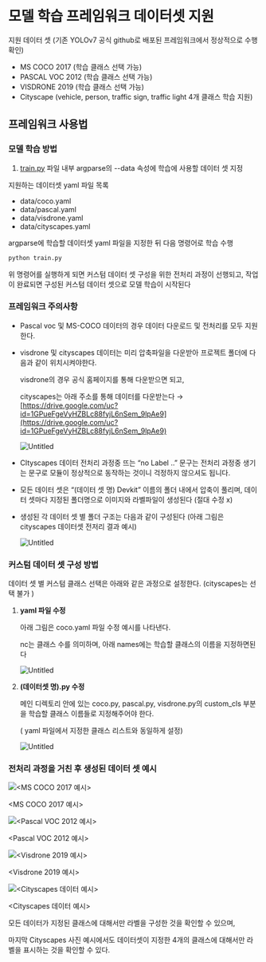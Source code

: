# 모델 학습 프레임워크 데이터셋 지원

지원 데이터 셋 (기존 YOLOv7 공식 github로 배포된 프레임워크에서 정상적으로 수행 확인)

- MS COCO 2017 (학습 클래스 선택 가능)
- PASCAL VOC 2012 (학습 클래스 선택 가능)
- VISDRONE 2019 (학습 클래스 선택 가능)
- Cityscape (vehicle, person, traffic sign, traffic light 4개 클래스 학습 지원)

## 프레임워크 사용법

### 모델 학습 방법

1)  [train.py](http://train.py) 파일 내부 argparse의 --data 속성에 학습에 사용할 데이터 셋 지정 

지원하는 데이터셋 yaml 파일 목록 

- data/coco.yaml
- data/pascal.yaml
- data/visdrone.yaml
- data/cityscapes.yaml

argparse에 학습할 데이터셋 yaml 파일을 지정한 뒤 다음 명령어로 학습 수행 

```bash
python train.py 
```

위 명령어를 실행하게 되면 커스텀 데이터 셋 구성을 위한 전처리 과정이 선행되고, 작업이 완료되면 구성된 커스텀 데이터 셋으로 모델 학습이 시작된다 

### 프레임워크 주의사항

- Pascal voc 및 MS-COCO 데이터의 경우 데이터 다운로드 및 전처리를 모두 지원한다.
- visdrone 및 cityscapes 데이터는 미리 압축파일을 다운받아 프로젝트 폴더에 다음과 같이 위치시켜야한다.
    
    visdrone의 경우 공식 홈페이지를 통해 다운받으면 되고,
    
    cityscapes는 아래 주소를 통해 데이터를 다운받는다 
    → [https://drive.google.com/uc?id=1GPueFgeVyHZBLc88fyjL6nSem_9lpAe9](https://drive.google.com/uc?id=1GPueFgeVyHZBLc88fyjL6nSem_9lpAe9)
    
    ![Untitled](%E1%84%86%E1%85%A9%E1%84%83%E1%85%A6%E1%86%AF%20%E1%84%92%E1%85%A1%E1%86%A8%E1%84%89%E1%85%B3%E1%86%B8%20%E1%84%91%E1%85%B3%E1%84%85%E1%85%A6%E1%84%8B%E1%85%B5%E1%86%B7%E1%84%8B%E1%85%AF%E1%84%8F%E1%85%B3%20%E1%84%83%E1%85%A6%E1%84%8B%E1%85%B5%E1%84%90%E1%85%A5%E1%84%89%E1%85%A6%E1%86%BA%20%E1%84%8C%E1%85%B5%E1%84%8B%E1%85%AF%E1%86%AB%20a3e4ed53721a4fbfafdcde3fea24ebc6/Untitled.png)
    
- CItyscapes 데이터 전처리 과정중 뜨는 “no Label ..” 문구는 전처리 과정중 생기는 문구로 모듈이 정상적으로 동작하는 것이니 걱정하지 않으셔도 됩니다.
- 모든 데이터 셋은 “(데이터 셋 명) Devkit” 이름의 폴더 내에서 압축이 풀리며, 데이터 셋마다 지정된 폴더명으로 이미지와 라벨파일이 생성된다 (절대 수정 x)
- 생성된 각 데이터 셋 별 폴더 구조는 다음과 같이 구성된다 
(아래 그림은 cityscapes 데이터셋 전저리 결과 예시)
    
    ![Untitled](%E1%84%86%E1%85%A9%E1%84%83%E1%85%A6%E1%86%AF%20%E1%84%92%E1%85%A1%E1%86%A8%E1%84%89%E1%85%B3%E1%86%B8%20%E1%84%91%E1%85%B3%E1%84%85%E1%85%A6%E1%84%8B%E1%85%B5%E1%86%B7%E1%84%8B%E1%85%AF%E1%84%8F%E1%85%B3%20%E1%84%83%E1%85%A6%E1%84%8B%E1%85%B5%E1%84%90%E1%85%A5%E1%84%89%E1%85%A6%E1%86%BA%20%E1%84%8C%E1%85%B5%E1%84%8B%E1%85%AF%E1%86%AB%20a3e4ed53721a4fbfafdcde3fea24ebc6/Untitled%201.png)
    

### 커스텀 데이터 셋 구성 방법

데이터 셋 별 커스텀 클래스 선택은 아래와 같은 과정으로 설정한다. (cityscapes는 선택 불가 )

1. **yaml 파일 수정** 
    
    아래 그림은 coco.yaml 파일 수정 예시를 나타낸다. 
    
    nc는 클래스 수를 의미하며, 아래 names에는 학습할 클래스의 이름을 지정하면된다 
    
    ![Untitled](%E1%84%86%E1%85%A9%E1%84%83%E1%85%A6%E1%86%AF%20%E1%84%92%E1%85%A1%E1%86%A8%E1%84%89%E1%85%B3%E1%86%B8%20%E1%84%91%E1%85%B3%E1%84%85%E1%85%A6%E1%84%8B%E1%85%B5%E1%86%B7%E1%84%8B%E1%85%AF%E1%84%8F%E1%85%B3%20%E1%84%83%E1%85%A6%E1%84%8B%E1%85%B5%E1%84%90%E1%85%A5%E1%84%89%E1%85%A6%E1%86%BA%20%E1%84%8C%E1%85%B5%E1%84%8B%E1%85%AF%E1%86%AB%20a3e4ed53721a4fbfafdcde3fea24ebc6/Untitled%202.png)
    

1. **(데이터셋 명).py 수정** 
    
    메인 디렉토리 안에 있는 coco.py, pascal.py, visdrone.py의 custom_cls 부분을 학습할 클래스  이름들로 지정해주어야 한다.
    
    ( yaml 파일에서 지정한 클래스 리스트와 동일하게 설정)
    
    ![Untitled](%E1%84%86%E1%85%A9%E1%84%83%E1%85%A6%E1%86%AF%20%E1%84%92%E1%85%A1%E1%86%A8%E1%84%89%E1%85%B3%E1%86%B8%20%E1%84%91%E1%85%B3%E1%84%85%E1%85%A6%E1%84%8B%E1%85%B5%E1%86%B7%E1%84%8B%E1%85%AF%E1%84%8F%E1%85%B3%20%E1%84%83%E1%85%A6%E1%84%8B%E1%85%B5%E1%84%90%E1%85%A5%E1%84%89%E1%85%A6%E1%86%BA%20%E1%84%8C%E1%85%B5%E1%84%8B%E1%85%AF%E1%86%AB%20a3e4ed53721a4fbfafdcde3fea24ebc6/Untitled%203.png)
    

### 전처리 과정을 거친 후 생성된 데이터 셋 예시

![<MS COCO 2017 예시> ](%E1%84%86%E1%85%A9%E1%84%83%E1%85%A6%E1%86%AF%20%E1%84%92%E1%85%A1%E1%86%A8%E1%84%89%E1%85%B3%E1%86%B8%20%E1%84%91%E1%85%B3%E1%84%85%E1%85%A6%E1%84%8B%E1%85%B5%E1%86%B7%E1%84%8B%E1%85%AF%E1%84%8F%E1%85%B3%20%E1%84%83%E1%85%A6%E1%84%8B%E1%85%B5%E1%84%90%E1%85%A5%E1%84%89%E1%85%A6%E1%86%BA%20%E1%84%8C%E1%85%B5%E1%84%8B%E1%85%AF%E1%86%AB%20a3e4ed53721a4fbfafdcde3fea24ebc6/Untitled%204.png)

<MS COCO 2017 예시> 

![<Pascal VOC 2012 예시>](%E1%84%86%E1%85%A9%E1%84%83%E1%85%A6%E1%86%AF%20%E1%84%92%E1%85%A1%E1%86%A8%E1%84%89%E1%85%B3%E1%86%B8%20%E1%84%91%E1%85%B3%E1%84%85%E1%85%A6%E1%84%8B%E1%85%B5%E1%86%B7%E1%84%8B%E1%85%AF%E1%84%8F%E1%85%B3%20%E1%84%83%E1%85%A6%E1%84%8B%E1%85%B5%E1%84%90%E1%85%A5%E1%84%89%E1%85%A6%E1%86%BA%20%E1%84%8C%E1%85%B5%E1%84%8B%E1%85%AF%E1%86%AB%20a3e4ed53721a4fbfafdcde3fea24ebc6/Untitled%205.png)

<Pascal VOC 2012 예시>

![<Visdrone 2019 예시> ](%E1%84%86%E1%85%A9%E1%84%83%E1%85%A6%E1%86%AF%20%E1%84%92%E1%85%A1%E1%86%A8%E1%84%89%E1%85%B3%E1%86%B8%20%E1%84%91%E1%85%B3%E1%84%85%E1%85%A6%E1%84%8B%E1%85%B5%E1%86%B7%E1%84%8B%E1%85%AF%E1%84%8F%E1%85%B3%20%E1%84%83%E1%85%A6%E1%84%8B%E1%85%B5%E1%84%90%E1%85%A5%E1%84%89%E1%85%A6%E1%86%BA%20%E1%84%8C%E1%85%B5%E1%84%8B%E1%85%AF%E1%86%AB%20a3e4ed53721a4fbfafdcde3fea24ebc6/Untitled%206.png)

<Visdrone 2019 예시> 

![<Cityscapes 데이터 예시> ](%E1%84%86%E1%85%A9%E1%84%83%E1%85%A6%E1%86%AF%20%E1%84%92%E1%85%A1%E1%86%A8%E1%84%89%E1%85%B3%E1%86%B8%20%E1%84%91%E1%85%B3%E1%84%85%E1%85%A6%E1%84%8B%E1%85%B5%E1%86%B7%E1%84%8B%E1%85%AF%E1%84%8F%E1%85%B3%20%E1%84%83%E1%85%A6%E1%84%8B%E1%85%B5%E1%84%90%E1%85%A5%E1%84%89%E1%85%A6%E1%86%BA%20%E1%84%8C%E1%85%B5%E1%84%8B%E1%85%AF%E1%86%AB%20a3e4ed53721a4fbfafdcde3fea24ebc6/Untitled.jpeg)

<Cityscapes 데이터 예시> 

모든 데이터가 지정된 클래스에 대해서만 라벨을 구성한 것을 확인할 수 있으며, 

마지막 Cityscapes 사진 예시에서도 데이터셋이 지정한 4개의 클래스에 대해서만 라벨을 표시하는 것을 확인할 수 있다.